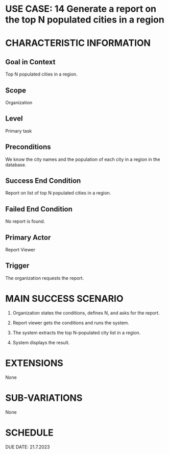# USE CASE: 14 Generate a report on the top N populated cities in a region

# CHARACTERISTIC INFORMATION

## Goal in Context

Top N populated cities in a region.

## Scope

Organization

## Level

Primary task

## Preconditions

We know the city names and the population of each city in a region in
the database.

## Success End Condition

Report on list of top N populated cities in a region.

## Failed End Condition

No report is found.

## Primary Actor

Report Viewer

## Trigger

The organization requests the report.

# MAIN SUCCESS SCENARIO

1.  Organization states the conditions, defines N, and asks for the
    report.

2.  Report viewer gets the conditions and runs the system.

3.  The system extracts the top N-populated city list in a region.

4.  System displays the result.

# EXTENSIONS

None

# SUB-VARIATIONS

None

# SCHEDULE

DUE DATE: 21.7.2023
